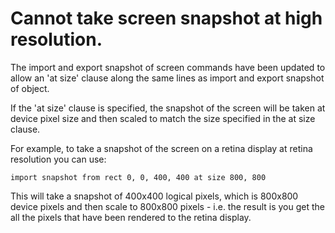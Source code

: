 # Cannot take screen snapshot at high resolution.
The import and export snapshot of screen commands have been updated to allow an 'at size' clause along the same lines as import and export snapshot of object.

If the 'at size' clause is specified, the snapshot of the screen will be taken at device pixel size and then scaled to match the size specified in the at size clause.

For example, to take a snapshot of the screen on a retina display at retina resolution you can use:

    import snapshot from rect 0, 0, 400, 400 at size 800, 800

This will take a snapshot of 400x400 logical pixels, which is 800x800 device pixels and then scale to 800x800 pixels - i.e. the result is you get the all the pixels that have been rendered to the retina display.
